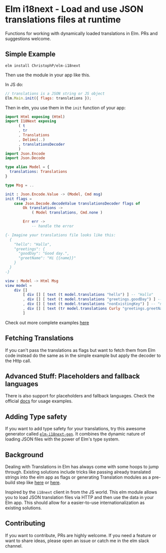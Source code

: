 # Elm i18next - Load and use JSON translations files at runtime

Functions for working with dynamically loaded translations in Elm.
PRs and suggestions welcome.

## Simple Example

```elm install ChristophP/elm-i18next```

Then use the module in your app like this.

In JS do:
```js
// translations is a JSON string or JS object
Elm.Main.init({ flags: translations });
```

Then in elm, you use them in the `init` function of your app:

```elm
import Html exposing (Html)
import I18Next exposing
      ( t
      , tr
      , Translations
      , Delims(..)
      , translationsDecoder
      )
import Json.Encode
import Json.Decode

type alias Model = {
  translations: Translations
}

type Msg = ..

init : Json.Encode.Value -> (Model, Cmd msg)
init flags =
    case Json.Decode.decodeValue translationsDecoder flags of
        Ok translations ->
            ( Model translations, Cmd.none )

        Err err ->
            -- handle the error

{- Imagine your translations file looks like this:
  {
    "hello": "Hallo",
    "greetings": {
      "goodDay": "Good day.",
      "greetName": "Hi {{name}}"
    }
  }
-}

view : Model -> Html Msg
view model =
    div []
        [ div [] [ text (t model.translations "hello") ] -- "Hallo"
        , div [] [ text (t model.translations "greetings.goodDay") ] -- "Good day."
        , div [] [ text (t model.translations "nonExistingKey") ] -- "nonExistingKey"
        , div [] [ text (tr model.translations Curly "greetings.greetName" [("name", "Peter")]) ] -- "Hi Peter"
        ]
```

Check out more complete examples [here](https://github.com/ChristophP/elm-i18next/tree/master/examples)

## Fetching Translations

If you can't pass the translations as flags but want to fetch them from Elm code
instead do the same as in the simple example but apply the decoder to the Http call.

## Advanced Stuff: Placeholders and fallback languages

There is also support for placeholders and fallback languages. Check the
official [docs](http://package.elm-lang.org/packages/ChristophP/elm-i18next/latest/I18Next)
for usage examples.

## Adding Type safety

If you want to add type safety for your translations, try this awesome generator
called [`elm-i18next-gen`](https://github.com/yonigibbs/elm-i18next-gen).
It combines the dynamic nature of loading JSON files with the power of Elm's type system.

## Background

Dealing with Translations in Elm has always come with some hoops to jump
through. Existing solutions include tricks like passing already translated
strings into the elm app as flags or generating Translation modules as a
pre-build step like
[here](https://github.com/ChristophP/elm-i18n-module-generator) or
[here](https://github.com/iosphere/elm-i18n).

Inspired by the `i18next` client in from the JS world. This elm module
allows you to load JSON translation files via HTTP and then use the
data in your Elm app. This should allow for a easier-to-use
internationalization as existing solutions.


## Contributing

If you want to contribute, PRs are highly welcome. If you need a feature or want
to share ideas, please open an issue or catch me in the elm slack channel.
